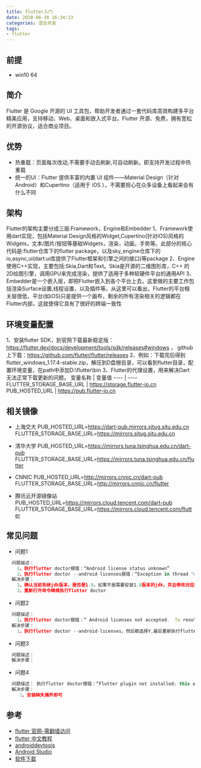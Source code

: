 ```yaml
---
title: flutter入门
date: 2020-06-30 16:34:13
categories: 混合开发
tags:
- flutter
---
```


## 前提
* win10 64

## 简介
Flutter 是 Google 开源的 UI 工具包，帮助开发者通过一套代码库高效构建多平台精美应用，支持移动、Web、桌面和嵌入式平台。Flutter 开源、免费，拥有宽松的开源协议，适合商业项目。

## 优势
* 热重载：页面每次改动,不需要手动去刷新,可自动刷新。即支持开发过程中热重载
* 统一的UI：Flutter 提供丰富的内置 UI 组件——Material Design（针对 Android）和Cupertino（适用于 iOS ），不需要担心在众多设备上看起来会有什么不同

## 架构
Flutter的架构主要分成三层:Framework，Engine和Embedder
1、Framework使用dart实现，包括Material Design风格的Widget,Cupertino(针对iOS)风格的Widgets，文本/图片/按钮等基础Widgets，渲染，动画，手势等。此部分的核心代码是:flutter仓库下的flutter package，以及sky_engine仓库下的io,async,ui(dart:ui库提供了Flutter框架和引擎之间的接口)等package
2、Engine使用C++实现，主要包括:Skia,Dart和Text。Skia是开源的二维图形库，C++ 的2D绘图引擎，调用GPU来完成渲染，提供了适用于多种软硬件平台的通用API
3、Embedder是一个嵌入层，即把Flutter嵌入到各个平台上去，这里做的主要工作包括渲染Surface设置,线程设置，以及插件等。从这里可以看出，Flutter的平台相关层很低，平台(如iOS)只是提供一个画布，剩余的所有渲染相关的逻辑都在Flutter内部，这就使得它具有了很好的跨端一致性

## 环境变量配置
1、安装flutter SDK，到官网下载最新稳定版：https://flutter.dev/docs/development/tools/sdk/releases#windows ， github上下载：https://github.com/flutter/flutter/releases
2、例如：下载完后得到flutter_windows_1.17.4-stable.zip，解压到D盘根目录，可以看到flutter目录，配置环境变量，在path中添加D:\flutter\bin
3、Flutter的代理设置，用来解决Dart无法正常下载更新的问题。
变量名称 | 变量值
---- | ----
FLUTTER_STORAGE_BASE_URL | https://storage.flutter-io.cn
PUB_HOSTED_URL | https://pub.flutter-io.cn


## 相关镜像
* 上海交大 
PUB_HOSTED_URL=https://dart-pub.mirrors.sjtug.sjtu.edu.cn
FLUTTER_STORAGE_BASE_URL=https://mirrors.sjtug.sjtu.edu.cn

* 清华大学
PUB_HOSTED_URL=https://mirrors.tuna.tsinghua.edu.cn/dart-pub
FLUTTER_STORAGE_BASE_URL=https://mirrors.tuna.tsinghua.edu.cn/flutter

* CNNIC
PUB_HOSTED_URL=http://mirrors.cnnic.cn/dart-pub
FLUTTER_STORAGE_BASE_URL=http://mirrors.cnnic.cn/flutter

* 腾讯云开源镜像站
PUB_HOSTED_URL=https://mirrors.cloud.tencent.com/dart-pub
FLUTTER_STORAGE_BASE_URL=https://mirrors.cloud.tencent.com/flutter



## 常见问题
* 问题1
```js
  问题描述：
    1、执行flutter doctor报错：“Android license status unknown”
    2、执行flutter doctor --android-licenses报错：“Exception in thread "main" java.lang.NoClassDefFoundError: javax/xml/bind/annotation/XmlSchema”
  解决步骤：
    1、确认当前系统jdk版本，是否是1.8，如果不是需要安装1.8版本的jdk，并且修改对应的设置和系统环境变量
    2、重新打开命令继续执行flutter doctor
```

* 问题2
```js
  问题描述：
    1、执行flutter doctor报错：“ Android licenses not accepted.  To resolve this, run: flutter doctor --android-licenses”
  解决步骤：
    1、执行flutter doctor --android-licenses，然后都选择Y,最后重新执行flutter doctor检查
```
* 问题3
```js
  问题描述：
  解决步骤：
```

* 问题4
```js
  问题描述： 执行flutter doctor报错：“Flutter plugin not installed; this adds Flutter specific functionality”
  解决步骤：
     1、安装缺失插件即可
```


## 参考
* [flutter 官网-需翻墙访问](https://flutter.dev/)
* [flutter 中文教程](https://www.w3cschool.cn/evilg/)
* [androiddevtools](https://www.androiddevtools.cn/index.html)
* [Android Studio](https://developer.android.google.cn/studio)
* [软件下载](https://en.softonic.com/)



